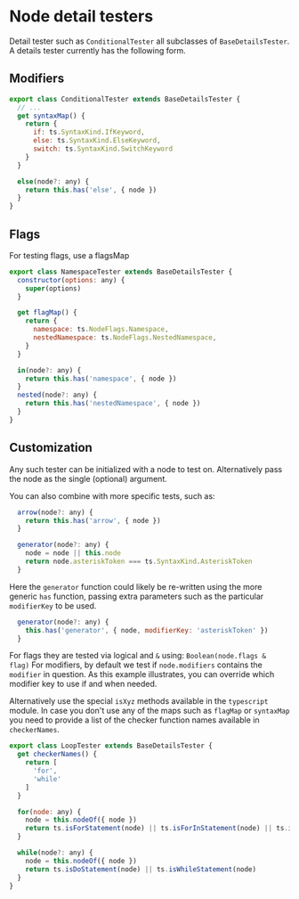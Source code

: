 # Node detail testers

Detail tester such as `ConditionalTester` all subclasses of `BaseDetailsTester`.
A details tester currently has the following form.

## Modifiers

```js
export class ConditionalTester extends BaseDetailsTester {
  // ...
  get syntaxMap() {
    return {
      if: ts.SyntaxKind.IfKeyword,
      else: ts.SyntaxKind.ElseKeyword,
      switch: ts.SyntaxKind.SwitchKeyword
    }
  }

  else(node?: any) {
    return this.has('else', { node })
  }
}
```

## Flags

For testing flags, use a flagsMap

```js
export class NamespaceTester extends BaseDetailsTester {
  constructor(options: any) {
    super(options)
  }

  get flagMap() {
    return {
      namespace: ts.NodeFlags.Namespace,
      nestedNamespace: ts.NodeFlags.NestedNamespace,
    }
  }

  in(node?: any) {
    return this.has('namespace', { node })
  }
  nested(node?: any) {
    return this.has('nestedNamespace', { node })
  }
}
```

## Customization

Any such tester can be initialized with a node to test on. Alternatively pass the node as the single (optional) argument.

You can also combine with more specific tests, such as:

```js
  arrow(node?: any) {
    return this.has('arrow', { node })
  }

  generator(node?: any) {
    node = node || this.node
    return node.asteriskToken === ts.SyntaxKind.AsteriskToken
  }
```

Here the `generator` function could likely be re-written using the more generic `has` function, passing extra parameters such as the particular `modifierKey` to be used.

```js
  generator(node?: any) {
    this.has('generator', { node, modifierKey: 'asteriskToken' })
  }
```

For flags they are tested via logical and `&` using: `Boolean(node.flags & flag)`
For modifiers, by default we test if `node.modifiers` contains the `modifier` in question.
As this example illustrates, you can override which modifier key to use if and when needed.

Alternatively use the special `isXyz` methods available in the `typescript` module.
In case you don't use any of the maps such as `flagMap` or `syntaxMap` you need to provide a list of the checker function names available in `checkerNames`.

```js
export class LoopTester extends BaseDetailsTester {
  get checkerNames() {
    return [
      'for',
      'while'
    ]
  }

  for(node: any) {
    node = this.nodeOf({ node })
    return ts.isForStatement(node) || ts.isForInStatement(node) || ts.isForOfStatement(node)
  }

  while(node?: any) {
    node = this.nodeOf({ node })
    return ts.isDoStatement(node) || ts.isWhileStatement(node)
  }
}
```
